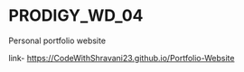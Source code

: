 # PRODIGY_WD_04
Personal portfolio website

link- https://CodeWithShravani23.github.io/Portfolio-Website

